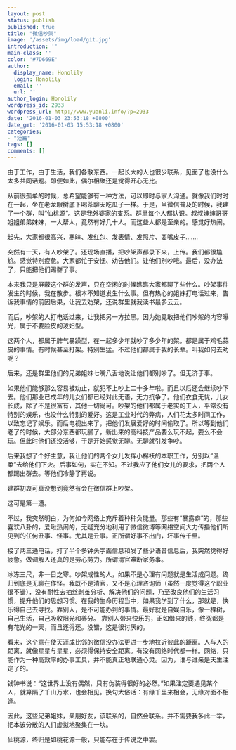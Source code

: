 ```yaml
---
layout: post
status: publish
published: true
title: "微信吵架"
image: '/assets/img/load/git.jpg'
introduction: ''
main-class: ''
color: '#7D669E'
author:
  display_name: Honolily
  login: Honolily
  email: ''
  url: ''
author_login: Honolily
wordpress_id: 2933
wordpress_url: http://www.yuanli.info/?p=2933
date: '2016-01-03 23:53:18 +0800'
date_gmt: '2016-01-03 15:53:18 +0800'
categories:
- "短篇"
tags: []
comments: []
---
```

<p>由于工作，由于生活，我们各散东西。一起长大的人也很少联系，见面了也没什么太多共同话题。即便如此，偶尔相聚还是觉得开心无比。</p>
<p>从前很孤单的时候，总希望能够有一种方法，可以即时与家人沟通。就像我们时时在一起，坐在老龙眼树底下喝茶聊天吃瓜子一样。于是，当微信普及的时候，我建了一个群，叫&ldquo;仙桃源&rdquo;。这是我外婆家的支系。群里每个人都认识。叔叔婶婶哥哥姐姐弟弟妹妹，一大帮人，竟然有好几十人。而这些人都是至亲的。感觉好热闹。</p>
<p>起先，大家都很高兴，寒暄、发红包、发表情、发照片、耍嘴皮子.......</p>
<p>突然有一天，有人吵架了。还现场直播，把吵架声都录下来，上传。我们都很尴尬。感觉特别疲惫。大家都忙于安抚、劝告他们。让他们别吵哦。最后，没办法了，只能把他们踢群了事。</p>
<p>本来我只是屏蔽这个群的发声，只在空闲的时候瞧瞧大家都聊了些什么。吵架事件发生的时候，我在散步。根本不知道发生什么事。但有热心的姐妹打电话过来，告诉我事情的前因后果，让我去劝架，还说群里就我读书最多云云。</p>
<p>而后，吵架的人打电话过来，让我把另一方拉黑。因为她竟敢把他们吵架的内容曝光，属于不要脸皮的泼妇型。</p>
<p>这两个人，都属于脾气暴躁型，在一起多少年就吵了多少年的架。都是属于鸡毛蒜皮的事情。有时候甚至打架。特别生猛。不过他们都属于我的长辈。叫我如何去劝呢？</p>
<p>后来，还是群里他们的兄弟姐妹七嘴八舌地说让他们都别吵了。但无济于事。</p>
<p>如果他们能够那么容易被劝止，就犯不上吵上二十多年啦。而且以后还会继续吵下去。他们那业已成年的儿女们都已经对此无语，无力抗争了。他们衣食无忧，儿女长成，除了不是很富有，其他一切尚可。吵架的他们都属于老实的工人，平常没有特别的娱乐，也没什么特别的爱好。这是工业时代的弊病，人们花太多时间工作，以致忘记了娱乐。而后电视出来了，把他们发展爱好的时间偷取了。所以等到他们老了的时候，大部分东西都玩腻了，新出来的高科技产品要么玩不起，要么不会玩。但此时他们还没活够，于是开始感觉无聊。无聊就引发争吵。</p>
<p>后来我想了个好主意，我让他们的两个女儿发挥小棉袄的本职工作，分别以&ldquo;温柔&rdquo;去给他们下火。后事如何，实在不知。不过我应了他们女儿的要求，把两个人都踢出群去。等他们冷静了再说。</p>
<p>建群初衷可真没想到竟然有会在微信群上吵架。</p>
<p>这可是第一遭。</p>
<p>不过，我突然明白，为何如今网络上充斥着种种负能量。那些有&ldquo;暴露癖&rdquo;的，那些喜欢八卦的，爱瞅热闹的，无疑充分地利用了微信微博等网络空间大力传播他们所见到的任何丑事、怪事。尤其是丑事。正所谓好事不出门，坏事传千里。</p>
<p>接了两三通电话，打了半个多钟头字面信息和发了些少语音信息后，我突然觉得好疲惫。做调解人还真的是劳心劳力。所谓清官难断家务事。</p>
<p>冰冻三尺，非一日之寒。吵架成性的人，如果不是心理有问题就是生活成问题。终归到底是无聊在作怪。我既不是清官，又不是心理咨询师（虽然一度觉得这个职业很不错），没有耐性去抽丝剥茧分析、解决他们的问题，乃至改良他们的生活习惯，提升他们的思想习惯。在我的生命历程当中，如果我学到了什么，那就是，快乐得自己去寻找。靠别人，是不可能办到的事情。最好就是自娱自乐，像一棵树，自己生活，自己吸收阳光和养分。 靠别人带来快乐的，正如借来的钱，终究都是有花光的一天，而且还得还。没错，这是很讨厌的。</p>
<p>看来，这个意在使天涯成比邻的微信没办法更进一步地拉近彼此的距离。人与人的距离，就像星星与星星，必须得保持安全距离。有没有网络时代都一样。网络，只能作为一种高效率的办事工具，并不能真正地联通心灵。因为，谁与谁亲是天生注定了的。</p>
<p>钱钟书说：&ldquo;这世界上没有偶然，只有伪装得很好的必然。&rdquo;如果注定要遇见某个人，就算隔了千山万水，也会相见。换句大俗话：有缘千里来相会，无缘对面不相逢。</p>
<p>因此，这些兄弟姐妹，亲朋好友，该联系的，自然会联系。并不需要我多此一举，把本该分散的人们虚拟地聚集在一块。</p>
<p>仙桃源，终归是如桃花源一般，只能存在于传说之中罢。</p>
